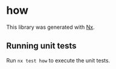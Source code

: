 # how

This library was generated with [Nx](https://nx.dev).

## Running unit tests

Run `nx test how` to execute the unit tests.
